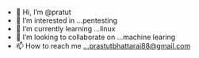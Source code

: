- 👋 Hi, I’m @pratut
- 👀 I’m interested in ...pentesting    
- 🌱 I’m currently learning ...linux  
- 💞️ I’m looking to collaborate on ...machine learing
- 📫 How to reach me ...prastutbhattarai88@gmail.com

<!---
pratut/pratut is a ✨ special ✨ repository because its `README.md` (this file) appears on your GitHub profile.
You can click the Preview link to take a look at your changes.
--->
